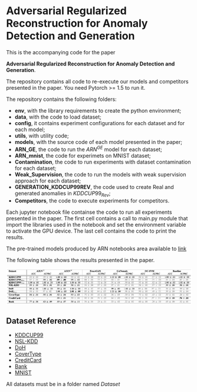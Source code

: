 # Adversarial Regularized Reconstruction for Anomaly Detection and Generation

This is the accompanying code for the paper

**Adversarial Regularized Reconstruction for Anomaly Detection and Generation**.

The repository contains all code to re-execute our models and competitors presented in the paper. You need Pytorch >= 1.5 to run it. 

The repository contains the following folders:

- **env**, with the library requirements to create the python environment;
- **data**, with the code to load dataset;
- **config**, it contains experiment configurations for each dataset and for each model;
- **utils**, with utility code;
- **models**, with the source code of each model presented in the paper;
- **ARN_GE**, the code to run the $ARN^{GE}$ model for each dataset;
- **ARN_mnist**, the code for experimets on MNIST dataset;
- **Contamination**, the code to run experiments with dataset contamination for each dataset;
- **Weak_Supervision**, the code to run the models with weak supervision approach for each dataset;
- **GENERATION_KDDCUP99REV**, the code used to create Real and generated anomalies in $KDDCUP99_{Rev}$;
- **Competitors**, the code to execute experiments for competitors.

Each jupyter notebook file containse the code to run all experiments presented in the paper. The first cell contains a call to main.py module that import the libraries used in the notebook and set the environment variable to activate the GPU device. The last cell contains the code to print the results.

The pre-trained models produced by ARN notebooks area available to [link](https://www.dropbox.com/sh/ll79r0x378j5me9/AABHU-znW3v06urtTdwcgkJka?dl=0)

The following table shows the results presented in the paper.

![](table2.png)

## Dataset Reference

- [KDDCUP99](http://kdd.ics.uci.edu/databases/kddcup99/kddcup99.html)
- [NSL-KDD](https://www.unb.ca/cic/datasets/nsl.html) 
- [DoH](https://www.unb.ca/cic/datasets/dohbrw-2020.html)
- [CoverType](https://archive.ics.uci.edu/ml/datasets/covertype)
- [CreditCard](http://www.ulb.ac.be/di/map/adalpozz/data/creditcard.Rdata)
- [Bank](https://github.com/GuansongPang/anomaly-detection-datasets)
- [MNIST](http://yann.lecun.com/exdb/mnist)

All datasets must be in a folder named *Dataset*
